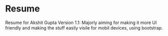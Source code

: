 # Resume
Resume for Akshit Gupta 
Version 1.1:
  Majorly aiming for making it more UI friendly and making the stuff easily visile for mobil devices, using bootstrap.
